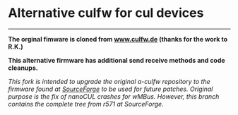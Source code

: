 # Alternative culfw for cul devices
___
**The orginal fimware is cloned from www.culfw.de (thanks for the work to R.K.)**

**This alternative firmware has additional send receive methods and code cleanups.**  

_This fork is intended to upgrade the original a-culfw repository to the firmware found at [SourceForge](https://sourceforge.net/p/culfw/code/commit_browser) to be used for future patches. Original purpose is the fix of nanoCUL crashes for wMBus. However, this branch contains the complete tree from r571 at SourceForge._

